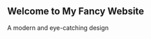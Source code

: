 <!DOCTYPE html>
<html lang="en">
<head>
    <meta charset="UTF-8">
    <meta name="viewport" content="width=device-width, initial-scale=1.0">
    <title>Your Fancy Website</title>
    <link rel="stylesheet" href="styles.css">
</head>
<body>
    <header>
        <nav>
            <!-- Add navigation items here -->
        </nav>
    </header>
    <main>
        <section id="hero">
            <h1>Welcome to My Fancy Website</h1>
            <p>A modern and eye-catching design</p>
        </section>
        <!-- Add more sections as needed -->
    </main>
    <footer>
        <!-- Add footer content here -->
    </footer>
    <script src="script.js"></script>
</body>
</html>
